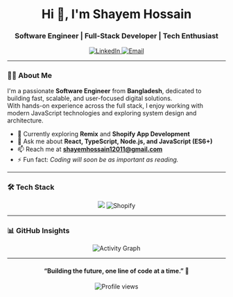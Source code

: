 <!-- Header -->
<h1 align="center">Hi 👋, I'm Shayem Hossain</h1>
<h3 align="center">Software Engineer | Full-Stack Developer | Tech Enthusiast</h3>

<p align="center">
  <a href="https://linkedin.com/in/shayem-hossain" target="_blank">
    <img src="https://img.shields.io/badge/LinkedIn-0077B5?style=for-the-badge&logo=linkedin&logoColor=white" alt="LinkedIn" />
  </a>
  <a href="mailto:shayemhossain12011@gmail.com">
    <img src="https://img.shields.io/badge/Email-D14836?style=for-the-badge&logo=gmail&logoColor=white" alt="Email" />
  </a>
</p>

---

<!-- About -->
### 👨‍💻 About Me
I'm a passionate **Software Engineer** from **Bangladesh**, dedicated to building fast, scalable, and user-focused digital solutions.  
With hands-on experience across the full stack, I enjoy working with modern JavaScript technologies and exploring system design and architecture.  

- 💼 Currently exploring **Remix** and **Shopify App Development**  
- 💬 Ask me about **React, TypeScript, Node.js, and JavaScript (ES6+)**  
- 📫 Reach me at **shayemhossain12011@gmail.com**  
- ⚡ Fun fact: *Coding will soon be as important as reading.*

---

<!-- Tech Stack -->
### 🛠️ Tech Stack
<p align="center">
  <img src="https://skillicons.dev/icons?i=react,nextjs,remix,typescript,javascript,nodejs,express,mongodb,postgresql,html,css,tailwind,git,vscode,docker" />
  <img src="https://img.shields.io/badge/Shopify-96BF48?style=for-the-badge&logo=shopify&logoColor=white" alt="Shopify" />
</p>

---

<!-- GitHub Stats -->
### 📊 GitHub Insights

<p align="center">
  <img src="https://github-readme-activity-graph.vercel.app/graph?username=sayemhossain&bg_color=20232a&color=61dafb&line=61dafb&point=ffffff&area=true&hide_border=true" alt="Activity Graph" />
</p>

---

<!-- Quote -->
<h4 align="center">“Building the future, one line of code at a time.” 🚀</h4>

<p align="center">
  <img src="https://komarev.com/ghpvc/?username=sayemhossain&label=Profile%20Views&color=0e75b6&style=flat" alt="Profile views" />
</p>

